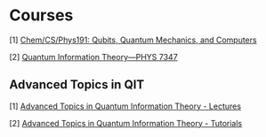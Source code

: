 # Courses

[1] [Chem/CS/Phys191: Qubits, Quantum Mechanics, and Computers](https://inst.eecs.berkeley.edu/~cs191/fa14/)

[2] [Quantum Information Theory—PHYS 7347](https://www.markwilde.com/teaching/2021-fall-qit/)

## Advanced Topics in QIT

  [1] [Advanced Topics in Quantum Information Theory - Lectures](https://www.youtube.com/watch?v=zfpZDBReRPM&list=PLmE1-ewBrbkicLl3pp14OmxRWSfdNYfmh)

  [2] [Advanced Topics in Quantum Information Theory - Tutorials](https://www.youtube.com/watch?v=Q1aje9x2me8&list=PLmE1-ewBrbkiFlBk6CWwerzJMwKvNIMnG)
  

